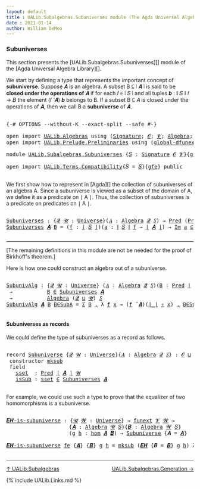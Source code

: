 ```yaml
---
layout: default
title : UALib.Subalgebras.Subuniverses module (The Agda Universal Algebra Library)
date : 2021-01-14
author: William DeMeo
---
```


### <a id="subuniverses">Subuniverses</a>

This section presents the [UALib.Subalgebras.Subuniverses][] module of the [Agda Universal Algebra Library][].

We start by defining a type that represents the important concept of **subuniverse**. Suppose 𝑨 is an algebra.  A subset B ⊆ ∣ 𝑨 ∣ is said to be **closed under the operations of** 𝑨 if for each 𝑓 ∈ ∣ 𝑆 ∣ and all tuples 𝒃 : ∥ 𝑆 ∥ 𝑓 → 𝐵 the element (𝑓 ̂ 𝑨) 𝒃 belongs to B. If a subset B ⊆ 𝐴 is closed under the operations of 𝑨, then we call B a **subuniverse** of 𝑨.

<pre class="Agda">

<a id="684" class="Symbol">{-#</a> <a id="688" class="Keyword">OPTIONS</a> <a id="696" class="Pragma">--without-K</a> <a id="708" class="Pragma">--exact-split</a> <a id="722" class="Pragma">--safe</a> <a id="729" class="Symbol">#-}</a>

<a id="734" class="Keyword">open</a> <a id="739" class="Keyword">import</a> <a id="746" href="UALib.Algebras.html" class="Module">UALib.Algebras</a> <a id="761" class="Keyword">using</a> <a id="767" class="Symbol">(</a><a id="768" href="UALib.Algebras.Signatures.html#1377" class="Function">Signature</a><a id="777" class="Symbol">;</a> <a id="779" href="universes.html#613" class="Generalizable">𝓞</a><a id="780" class="Symbol">;</a> <a id="782" href="universes.html#617" class="Generalizable">𝓥</a><a id="783" class="Symbol">;</a> <a id="785" href="UALib.Algebras.Algebras.html#771" class="Function">Algebra</a><a id="792" class="Symbol">;</a> <a id="794" href="UALib.Algebras.Algebras.html#3472" class="Function Operator">_↠_</a><a id="797" class="Symbol">)</a>
<a id="799" class="Keyword">open</a> <a id="804" class="Keyword">import</a> <a id="811" href="UALib.Prelude.Preliminaries.html" class="Module">UALib.Prelude.Preliminaries</a> <a id="839" class="Keyword">using</a> <a id="845" class="Symbol">(</a><a id="846" href="MGS-Subsingleton-Theorems.html#3468" class="Function">global-dfunext</a><a id="860" class="Symbol">;</a> <a id="862" href="universes.html#551" class="Postulate">Universe</a><a id="870" class="Symbol">;</a> <a id="872" href="universes.html#758" class="Function Operator">_̇</a><a id="874" class="Symbol">)</a>

<a id="877" class="Keyword">module</a> <a id="884" href="UALib.Subalgebras.Subuniverses.html" class="Module">UALib.Subalgebras.Subuniverses</a> <a id="915" class="Symbol">{</a><a id="916" href="UALib.Subalgebras.Subuniverses.html#916" class="Bound">𝑆</a> <a id="918" class="Symbol">:</a> <a id="920" href="UALib.Algebras.Signatures.html#1377" class="Function">Signature</a> <a id="930" href="universes.html#613" class="Generalizable">𝓞</a> <a id="932" href="universes.html#617" class="Generalizable">𝓥</a><a id="933" class="Symbol">}{</a><a id="935" href="UALib.Subalgebras.Subuniverses.html#935" class="Bound">gfe</a> <a id="939" class="Symbol">:</a> <a id="941" href="MGS-Subsingleton-Theorems.html#3468" class="Function">global-dfunext</a><a id="955" class="Symbol">}</a> <a id="957" class="Keyword">where</a>

<a id="964" class="Keyword">open</a> <a id="969" class="Keyword">import</a> <a id="976" href="UALib.Terms.Compatibility.html" class="Module">UALib.Terms.Compatibility</a><a id="1001" class="Symbol">{</a><a id="1002" class="Argument">𝑆</a> <a id="1004" class="Symbol">=</a> <a id="1006" href="UALib.Subalgebras.Subuniverses.html#916" class="Bound">𝑆</a><a id="1007" class="Symbol">}{</a><a id="1009" href="UALib.Subalgebras.Subuniverses.html#935" class="Bound">gfe</a><a id="1012" class="Symbol">}</a> <a id="1014" class="Keyword">public</a>

</pre>

We first show how to represent in [Agda][] the collection of subuniverses of an algebra A.  Since a subuniverse is viewed as a subset of the domain of A, we define it as a predicate on ∣ A ∣.  Thus, the collection of subuniverses is a predicate on predicates on ∣ A ∣.

<pre class="Agda">

<a id="Subuniverses"></a><a id="1318" href="UALib.Subalgebras.Subuniverses.html#1318" class="Function">Subuniverses</a> <a id="1331" class="Symbol">:</a> <a id="1333" class="Symbol">{</a><a id="1334" href="UALib.Subalgebras.Subuniverses.html#1334" class="Bound">𝓠</a> <a id="1336" href="UALib.Subalgebras.Subuniverses.html#1336" class="Bound">𝓤</a> <a id="1338" class="Symbol">:</a> <a id="1340" href="universes.html#551" class="Postulate">Universe</a><a id="1348" class="Symbol">}(</a><a id="1350" href="UALib.Subalgebras.Subuniverses.html#1350" class="Bound">𝑨</a> <a id="1352" class="Symbol">:</a> <a id="1354" href="UALib.Algebras.Algebras.html#771" class="Function">Algebra</a> <a id="1362" href="UALib.Subalgebras.Subuniverses.html#1334" class="Bound">𝓠</a> <a id="1364" href="UALib.Subalgebras.Subuniverses.html#916" class="Bound">𝑆</a><a id="1365" class="Symbol">)</a> <a id="1367" class="Symbol">→</a> <a id="1369" href="UALib.Relations.Unary.html#1078" class="Function">Pred</a> <a id="1374" class="Symbol">(</a><a id="1375" href="UALib.Relations.Unary.html#1078" class="Function">Pred</a> <a id="1380" href="UALib.Prelude.Preliminaries.html#11659" class="Function Operator">∣</a> <a id="1382" href="UALib.Subalgebras.Subuniverses.html#1350" class="Bound">𝑨</a> <a id="1384" href="UALib.Prelude.Preliminaries.html#11659" class="Function Operator">∣</a> <a id="1386" href="UALib.Subalgebras.Subuniverses.html#1336" class="Bound">𝓤</a><a id="1387" class="Symbol">)</a> <a id="1389" class="Symbol">(</a><a id="1390" href="UALib.Subalgebras.Subuniverses.html#930" class="Bound">𝓞</a> <a id="1392" href="Agda.Primitive.html#636" class="Function Operator">⊔</a> <a id="1394" href="UALib.Subalgebras.Subuniverses.html#932" class="Bound">𝓥</a> <a id="1396" href="Agda.Primitive.html#636" class="Function Operator">⊔</a> <a id="1398" href="UALib.Subalgebras.Subuniverses.html#1334" class="Bound">𝓠</a> <a id="1400" href="Agda.Primitive.html#636" class="Function Operator">⊔</a> <a id="1402" href="UALib.Subalgebras.Subuniverses.html#1336" class="Bound">𝓤</a><a id="1403" class="Symbol">)</a>
<a id="1405" href="UALib.Subalgebras.Subuniverses.html#1318" class="Function">Subuniverses</a> <a id="1418" href="UALib.Subalgebras.Subuniverses.html#1418" class="Bound">𝑨</a> <a id="1420" href="UALib.Subalgebras.Subuniverses.html#1420" class="Bound">B</a> <a id="1422" class="Symbol">=</a> <a id="1424" class="Symbol">(</a><a id="1425" href="UALib.Subalgebras.Subuniverses.html#1425" class="Bound">f</a> <a id="1427" class="Symbol">:</a> <a id="1429" href="UALib.Prelude.Preliminaries.html#11659" class="Function Operator">∣</a> <a id="1431" href="UALib.Subalgebras.Subuniverses.html#916" class="Bound">𝑆</a> <a id="1433" href="UALib.Prelude.Preliminaries.html#11659" class="Function Operator">∣</a><a id="1434" class="Symbol">)(</a><a id="1436" href="UALib.Subalgebras.Subuniverses.html#1436" class="Bound">a</a> <a id="1438" class="Symbol">:</a> <a id="1440" href="UALib.Prelude.Preliminaries.html#11740" class="Function Operator">∥</a> <a id="1442" href="UALib.Subalgebras.Subuniverses.html#916" class="Bound">𝑆</a> <a id="1444" href="UALib.Prelude.Preliminaries.html#11740" class="Function Operator">∥</a> <a id="1446" href="UALib.Subalgebras.Subuniverses.html#1425" class="Bound">f</a> <a id="1448" class="Symbol">→</a> <a id="1450" href="UALib.Prelude.Preliminaries.html#11659" class="Function Operator">∣</a> <a id="1452" href="UALib.Subalgebras.Subuniverses.html#1418" class="Bound">𝑨</a> <a id="1454" href="UALib.Prelude.Preliminaries.html#11659" class="Function Operator">∣</a><a id="1455" class="Symbol">)</a> <a id="1457" class="Symbol">→</a> <a id="1459" href="UALib.Relations.Unary.html#5354" class="Function Operator">Im</a> <a id="1462" href="UALib.Subalgebras.Subuniverses.html#1436" class="Bound">a</a> <a id="1464" href="UALib.Relations.Unary.html#5354" class="Function Operator">⊆</a> <a id="1466" href="UALib.Subalgebras.Subuniverses.html#1420" class="Bound">B</a> <a id="1468" class="Symbol">→</a> <a id="1470" class="Symbol">(</a><a id="1471" href="UALib.Subalgebras.Subuniverses.html#1425" class="Bound">f</a> <a id="1473" href="UALib.Algebras.Algebras.html#2921" class="Function Operator">̂</a> <a id="1475" href="UALib.Subalgebras.Subuniverses.html#1418" class="Bound">𝑨</a><a id="1476" class="Symbol">)</a> <a id="1478" href="UALib.Subalgebras.Subuniverses.html#1436" class="Bound">a</a> <a id="1480" href="UALib.Relations.Unary.html#2739" class="Function Operator">∈</a> <a id="1482" href="UALib.Subalgebras.Subuniverses.html#1420" class="Bound">B</a>

</pre>

-----------------------------------------

[The remaining definitions in this module are not be needed for the proof of Birkhoff's theorem.]


Here is how one could construct an algebra out of a subuniverse.

<pre class="Agda">

<a id="SubunivAlg"></a><a id="1720" href="UALib.Subalgebras.Subuniverses.html#1720" class="Function">SubunivAlg</a> <a id="1731" class="Symbol">:</a> <a id="1733" class="Symbol">{</a><a id="1734" href="UALib.Subalgebras.Subuniverses.html#1734" class="Bound">𝓠</a> <a id="1736" href="UALib.Subalgebras.Subuniverses.html#1736" class="Bound">𝓤</a> <a id="1738" class="Symbol">:</a> <a id="1740" href="universes.html#551" class="Postulate">Universe</a><a id="1748" class="Symbol">}</a> <a id="1750" class="Symbol">(</a><a id="1751" href="UALib.Subalgebras.Subuniverses.html#1751" class="Bound">𝑨</a> <a id="1753" class="Symbol">:</a> <a id="1755" href="UALib.Algebras.Algebras.html#771" class="Function">Algebra</a> <a id="1763" href="UALib.Subalgebras.Subuniverses.html#1734" class="Bound">𝓠</a> <a id="1765" href="UALib.Subalgebras.Subuniverses.html#916" class="Bound">𝑆</a><a id="1766" class="Symbol">)(</a><a id="1768" href="UALib.Subalgebras.Subuniverses.html#1768" class="Bound">B</a> <a id="1770" class="Symbol">:</a> <a id="1772" href="UALib.Relations.Unary.html#1078" class="Function">Pred</a> <a id="1777" href="UALib.Prelude.Preliminaries.html#11659" class="Function Operator">∣</a> <a id="1779" href="UALib.Subalgebras.Subuniverses.html#1751" class="Bound">𝑨</a> <a id="1781" href="UALib.Prelude.Preliminaries.html#11659" class="Function Operator">∣</a> <a id="1783" href="UALib.Subalgebras.Subuniverses.html#1736" class="Bound">𝓤</a><a id="1784" class="Symbol">)</a>
 <a id="1787" class="Symbol">→</a>           <a id="1799" href="UALib.Subalgebras.Subuniverses.html#1768" class="Bound">B</a> <a id="1801" href="UALib.Relations.Unary.html#2739" class="Function Operator">∈</a> <a id="1803" href="UALib.Subalgebras.Subuniverses.html#1318" class="Function">Subuniverses</a> <a id="1816" href="UALib.Subalgebras.Subuniverses.html#1751" class="Bound">𝑨</a>
 <a id="1819" class="Symbol">→</a>           <a id="1831" href="UALib.Algebras.Algebras.html#771" class="Function">Algebra</a> <a id="1839" class="Symbol">(</a><a id="1840" href="UALib.Subalgebras.Subuniverses.html#1734" class="Bound">𝓠</a> <a id="1842" href="Agda.Primitive.html#636" class="Function Operator">⊔</a> <a id="1844" href="UALib.Subalgebras.Subuniverses.html#1736" class="Bound">𝓤</a><a id="1845" class="Symbol">)</a> <a id="1847" href="UALib.Subalgebras.Subuniverses.html#916" class="Bound">𝑆</a>
<a id="1849" href="UALib.Subalgebras.Subuniverses.html#1720" class="Function">SubunivAlg</a> <a id="1860" href="UALib.Subalgebras.Subuniverses.html#1860" class="Bound">𝑨</a> <a id="1862" href="UALib.Subalgebras.Subuniverses.html#1862" class="Bound">B</a> <a id="1864" href="UALib.Subalgebras.Subuniverses.html#1864" class="Bound">B∈SubA</a> <a id="1871" class="Symbol">=</a> <a id="1873" href="Sigma-Type.html#120" class="Record">Σ</a> <a id="1875" href="UALib.Subalgebras.Subuniverses.html#1862" class="Bound">B</a> <a id="1877" href="UALib.Prelude.Preliminaries.html#5665" class="InductiveConstructor Operator">,</a> <a id="1879" class="Symbol">λ</a> <a id="1881" href="UALib.Subalgebras.Subuniverses.html#1881" class="Bound">f</a> <a id="1883" href="UALib.Subalgebras.Subuniverses.html#1883" class="Bound">x</a> <a id="1885" class="Symbol">→</a> <a id="1887" class="Symbol">(</a><a id="1888" href="UALib.Subalgebras.Subuniverses.html#1881" class="Bound">f</a> <a id="1890" href="UALib.Algebras.Algebras.html#2921" class="Function Operator">̂</a> <a id="1892" href="UALib.Subalgebras.Subuniverses.html#1860" class="Bound">𝑨</a><a id="1893" class="Symbol">)(</a><a id="1895" href="UALib.Prelude.Preliminaries.html#11659" class="Function Operator">∣_∣</a> <a id="1899" href="MGS-MLTT.html#3813" class="Function Operator">∘</a> <a id="1901" href="UALib.Subalgebras.Subuniverses.html#1883" class="Bound">x</a><a id="1902" class="Symbol">)</a> <a id="1904" href="UALib.Prelude.Preliminaries.html#5665" class="InductiveConstructor Operator">,</a> <a id="1906" href="UALib.Subalgebras.Subuniverses.html#1864" class="Bound">B∈SubA</a> <a id="1913" href="UALib.Subalgebras.Subuniverses.html#1881" class="Bound">f</a> <a id="1915" class="Symbol">(</a><a id="1916" href="UALib.Prelude.Preliminaries.html#11659" class="Function Operator">∣_∣</a> <a id="1920" href="MGS-MLTT.html#3813" class="Function Operator">∘</a> <a id="1922" href="UALib.Subalgebras.Subuniverses.html#1883" class="Bound">x</a><a id="1923" class="Symbol">)(</a><a id="1925" href="UALib.Prelude.Preliminaries.html#11740" class="Function Operator">∥_∥</a> <a id="1929" href="MGS-MLTT.html#3813" class="Function Operator">∘</a> <a id="1931" href="UALib.Subalgebras.Subuniverses.html#1883" class="Bound">x</a><a id="1932" class="Symbol">)</a>

</pre>



#### <a id="subuniverses-as-records">Subuniverses as records</a>

We could define the type of subuniverses as a record as follows.

<pre class="Agda">

<a id="2095" class="Keyword">record</a> <a id="Subuniverse"></a><a id="2102" href="UALib.Subalgebras.Subuniverses.html#2102" class="Record">Subuniverse</a> <a id="2114" class="Symbol">{</a><a id="2115" href="UALib.Subalgebras.Subuniverses.html#2115" class="Bound">𝓠</a> <a id="2117" href="UALib.Subalgebras.Subuniverses.html#2117" class="Bound">𝓤</a> <a id="2119" class="Symbol">:</a> <a id="2121" href="universes.html#551" class="Postulate">Universe</a><a id="2129" class="Symbol">}{</a><a id="2131" href="UALib.Subalgebras.Subuniverses.html#2131" class="Bound">𝑨</a> <a id="2133" class="Symbol">:</a> <a id="2135" href="UALib.Algebras.Algebras.html#771" class="Function">Algebra</a> <a id="2143" href="UALib.Subalgebras.Subuniverses.html#2115" class="Bound">𝓠</a> <a id="2145" href="UALib.Subalgebras.Subuniverses.html#916" class="Bound">𝑆</a><a id="2146" class="Symbol">}</a> <a id="2148" class="Symbol">:</a> <a id="2150" href="UALib.Subalgebras.Subuniverses.html#930" class="Bound">𝓞</a> <a id="2152" href="Agda.Primitive.html#636" class="Function Operator">⊔</a> <a id="2154" href="UALib.Subalgebras.Subuniverses.html#932" class="Bound">𝓥</a> <a id="2156" href="Agda.Primitive.html#636" class="Function Operator">⊔</a> <a id="2158" class="Symbol">(</a><a id="2159" href="UALib.Subalgebras.Subuniverses.html#2115" class="Bound">𝓠</a> <a id="2161" href="Agda.Primitive.html#636" class="Function Operator">⊔</a> <a id="2163" href="UALib.Subalgebras.Subuniverses.html#2117" class="Bound">𝓤</a><a id="2164" class="Symbol">)</a> <a id="2166" href="universes.html#527" class="Function Operator">⁺</a> <a id="2168" href="universes.html#758" class="Function Operator">̇</a> <a id="2170" class="Keyword">where</a>
 <a id="2177" class="Keyword">constructor</a> <a id="mksub"></a><a id="2189" href="UALib.Subalgebras.Subuniverses.html#2189" class="InductiveConstructor">mksub</a>
 <a id="2196" class="Keyword">field</a>
   <a id="Subuniverse.sset"></a><a id="2205" href="UALib.Subalgebras.Subuniverses.html#2205" class="Field">sset</a>  <a id="2211" class="Symbol">:</a> <a id="2213" href="UALib.Relations.Unary.html#1078" class="Function">Pred</a> <a id="2218" href="UALib.Prelude.Preliminaries.html#11659" class="Function Operator">∣</a> <a id="2220" href="UALib.Subalgebras.Subuniverses.html#2131" class="Bound">𝑨</a> <a id="2222" href="UALib.Prelude.Preliminaries.html#11659" class="Function Operator">∣</a> <a id="2224" href="UALib.Subalgebras.Subuniverses.html#2117" class="Bound">𝓤</a>
   <a id="Subuniverse.isSub"></a><a id="2229" href="UALib.Subalgebras.Subuniverses.html#2229" class="Field">isSub</a> <a id="2235" class="Symbol">:</a> <a id="2237" href="UALib.Subalgebras.Subuniverses.html#2205" class="Field">sset</a> <a id="2242" href="UALib.Relations.Unary.html#2739" class="Function Operator">∈</a> <a id="2244" href="UALib.Subalgebras.Subuniverses.html#1318" class="Function">Subuniverses</a> <a id="2257" href="UALib.Subalgebras.Subuniverses.html#2131" class="Bound">𝑨</a>

</pre>

For example, we could use such a type to prove that the equalizer of two homomorphisms is a subuniverse.

<pre class="Agda">

<a id="𝑬𝑯-is-subuniverse"></a><a id="2392" href="UALib.Subalgebras.Subuniverses.html#2392" class="Function">𝑬𝑯-is-subuniverse</a> <a id="2410" class="Symbol">:</a> <a id="2412" class="Symbol">{</a><a id="2413" href="UALib.Subalgebras.Subuniverses.html#2413" class="Bound">𝓤</a> <a id="2415" href="UALib.Subalgebras.Subuniverses.html#2415" class="Bound">𝓦</a> <a id="2417" class="Symbol">:</a> <a id="2419" href="universes.html#551" class="Postulate">Universe</a><a id="2427" class="Symbol">}</a> <a id="2429" class="Symbol">→</a> <a id="2431" href="MGS-FunExt-from-Univalence.html#393" class="Function">funext</a> <a id="2438" href="UALib.Subalgebras.Subuniverses.html#932" class="Bound">𝓥</a> <a id="2440" href="UALib.Subalgebras.Subuniverses.html#2415" class="Bound">𝓦</a> <a id="2442" class="Symbol">→</a>
                    <a id="2464" class="Symbol">{</a><a id="2465" href="UALib.Subalgebras.Subuniverses.html#2465" class="Bound">𝑨</a> <a id="2467" class="Symbol">:</a> <a id="2469" href="UALib.Algebras.Algebras.html#771" class="Function">Algebra</a> <a id="2477" href="UALib.Subalgebras.Subuniverses.html#2413" class="Bound">𝓤</a> <a id="2479" href="UALib.Subalgebras.Subuniverses.html#916" class="Bound">𝑆</a><a id="2480" class="Symbol">}{</a><a id="2482" href="UALib.Subalgebras.Subuniverses.html#2482" class="Bound">𝑩</a> <a id="2484" class="Symbol">:</a> <a id="2486" href="UALib.Algebras.Algebras.html#771" class="Function">Algebra</a> <a id="2494" href="UALib.Subalgebras.Subuniverses.html#2415" class="Bound">𝓦</a> <a id="2496" href="UALib.Subalgebras.Subuniverses.html#916" class="Bound">𝑆</a><a id="2497" class="Symbol">}</a>
                    <a id="2519" class="Symbol">(</a><a id="2520" href="UALib.Subalgebras.Subuniverses.html#2520" class="Bound">g</a> <a id="2522" href="UALib.Subalgebras.Subuniverses.html#2522" class="Bound">h</a> <a id="2524" class="Symbol">:</a> <a id="2526" href="UALib.Homomorphisms.Basic.html#2328" class="Function">hom</a> <a id="2530" href="UALib.Subalgebras.Subuniverses.html#2465" class="Bound">𝑨</a> <a id="2532" href="UALib.Subalgebras.Subuniverses.html#2482" class="Bound">𝑩</a><a id="2533" class="Symbol">)</a> <a id="2535" class="Symbol">→</a> <a id="2537" href="UALib.Subalgebras.Subuniverses.html#2102" class="Record">Subuniverse</a> <a id="2549" class="Symbol">{</a><a id="2550" class="Argument">𝑨</a> <a id="2552" class="Symbol">=</a> <a id="2554" href="UALib.Subalgebras.Subuniverses.html#2465" class="Bound">𝑨</a><a id="2555" class="Symbol">}</a>

<a id="2558" href="UALib.Subalgebras.Subuniverses.html#2392" class="Function">𝑬𝑯-is-subuniverse</a> <a id="2576" href="UALib.Subalgebras.Subuniverses.html#2576" class="Bound">fe</a> <a id="2579" class="Symbol">{</a><a id="2580" href="UALib.Subalgebras.Subuniverses.html#2580" class="Bound">𝑨</a><a id="2581" class="Symbol">}</a> <a id="2583" class="Symbol">{</a><a id="2584" href="UALib.Subalgebras.Subuniverses.html#2584" class="Bound">𝑩</a><a id="2585" class="Symbol">}</a> <a id="2587" href="UALib.Subalgebras.Subuniverses.html#2587" class="Bound">g</a> <a id="2589" href="UALib.Subalgebras.Subuniverses.html#2589" class="Bound">h</a> <a id="2591" class="Symbol">=</a> <a id="2593" href="UALib.Subalgebras.Subuniverses.html#2189" class="InductiveConstructor">mksub</a> <a id="2599" class="Symbol">(</a><a id="2600" href="UALib.Homomorphisms.Basic.html#4238" class="Function">𝑬𝑯</a> <a id="2603" class="Symbol">{</a><a id="2604" class="Argument">𝑩</a> <a id="2606" class="Symbol">=</a> <a id="2608" href="UALib.Subalgebras.Subuniverses.html#2584" class="Bound">𝑩</a><a id="2609" class="Symbol">}</a> <a id="2611" href="UALib.Subalgebras.Subuniverses.html#2587" class="Bound">g</a> <a id="2613" href="UALib.Subalgebras.Subuniverses.html#2589" class="Bound">h</a><a id="2614" class="Symbol">)</a> <a id="2616" class="Symbol">λ</a> <a id="2618" href="UALib.Subalgebras.Subuniverses.html#2618" class="Bound">𝑓</a> <a id="2620" href="UALib.Subalgebras.Subuniverses.html#2620" class="Bound">𝒂</a> <a id="2622" href="UALib.Subalgebras.Subuniverses.html#2622" class="Bound">x</a> <a id="2624" class="Symbol">→</a> <a id="2626" href="UALib.Homomorphisms.Basic.html#4555" class="Function">𝑬𝑯-closed</a> <a id="2636" class="Symbol">{</a><a id="2637" class="Argument">𝑨</a> <a id="2639" class="Symbol">=</a> <a id="2641" href="UALib.Subalgebras.Subuniverses.html#2580" class="Bound">𝑨</a><a id="2642" class="Symbol">}{</a><a id="2644" class="Argument">𝑩</a> <a id="2646" class="Symbol">=</a> <a id="2648" href="UALib.Subalgebras.Subuniverses.html#2584" class="Bound">𝑩</a><a id="2649" class="Symbol">}</a><a id="2650" href="UALib.Subalgebras.Subuniverses.html#2576" class="Bound">fe</a> <a id="2653" href="UALib.Subalgebras.Subuniverses.html#2587" class="Bound">g</a> <a id="2655" href="UALib.Subalgebras.Subuniverses.html#2589" class="Bound">h</a> <a id="2657" href="UALib.Subalgebras.Subuniverses.html#2618" class="Bound">𝑓</a> <a id="2659" href="UALib.Subalgebras.Subuniverses.html#2620" class="Bound">𝒂</a> <a id="2661" href="UALib.Subalgebras.Subuniverses.html#2622" class="Bound">x</a>

</pre>

-------------------------------

[↑ UALib.Subalgebras](UALib.Subalgebras.html)
<span style="float:right;">[UALib.Subalgebras.Generation →](UALib.Subalgebras.Generation.html)</span>

{% include UALib.Links.md %}

